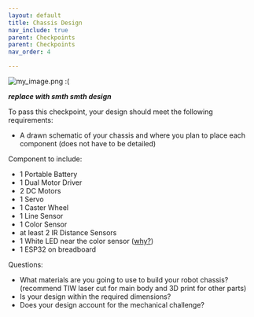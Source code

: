 ```yaml
---
layout: default
title: Chassis Design
nav_include: true
parent: Checkpoints
parent: Checkpoints
nav_order: 4

---
```


<img src="{{ '/_assets/images/my_image.png' | prepend: site.baseurl }}" alt="my_image.png :(">

***replace with smth smth design***


To pass this checkpoint, your design should meet the following requirements:
* A drawn schematic of your chassis and where you plan to place each component (does not have to be detailed)

Component to include:
* 1 Portable Battery
* 1 Dual Motor Driver
* 2 DC Motors
* 1 Servo
* 1 Caster Wheel
* 1 Line Sensor
* 1 Color Sensor
* at least 2 IR Distance Sensors
* 1 White LED near the color sensor ([why?](https://ut-ras.github.io/RobotathonESP32/sensors-and-actuators/color-sensors))
* 1 ESP32 on breadboard

Questions:
* What materials are you going to use to build your robot chassis? (recommend TIW laser cut for main body and 3D print for other parts)
* Is your design within the required dimensions?
* Does your design account for the mechanical challenge?